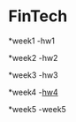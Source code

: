 # FinTech
*week1
   -hw1  

*week2
   -hw2  

*week3
   -hw3 

*week4
   -[hw4](https://youtu.be/f_6rhW0Ycx0) 
  
*week5
  -week5
  
